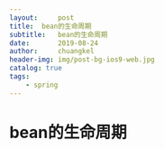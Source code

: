 ```yaml
---
layout:     post
title:	bean的生命周期
subtitle: 	bean的生命周期
date:       2019-08-24
author:     chuangkel
header-img: img/post-bg-ios9-web.jpg
catalog: true
tags:
    - spring
---
```


# bean的生命周期

